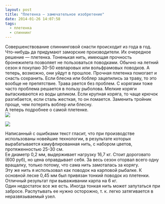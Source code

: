 ```yaml
---
layout: post
title: "Плетенка — замечательное изобретение"
date: 2014-01-26 14:07:58
tags:
  - плетенка
  - спиннинг
---
```

Совершенствование спиннинговой снасти происходит из года в год.
Что-нибудь да придумают заморские производители. Их очередное решение —
плетенка. Тоненькая нить, имеющая прочность бронежилета позволяет не
пользоваться поводками. Обычно на летний сезон я покупаю 30-50
кевларовых или вольфрамовых поводков. А теперь, возможно, они уйдут в
прошлое. Прочная плетенка помогает и снасть сохранить. Если блесна или
боблер зацепились за траву, то это вообще не препятствие. Трава рвется
без проблем. С корягами тоже часто проблема решается в пользу рыболова.
Мелкие коряги вытаскиваются из воды целиком. Если крупная коряга, то
чаще крючок разгибается, если сталь жесткая, то он ломается. Заменить
тройник проще, чем потерять воблер или блесну.  
А теперь подробнее о самой плетенке.  
![](http://fishingguru.ru/uploads/images/00/00/01/2014/01/26/46084f.jpg)

![](http://fishingguru.ru/uploads/images/00/00/01/2014/01/26/daba77.jpg)

Написанный с ошибками текст гласит, что при производстве использованы
новейшие технологии, в результате которых вырабатывается камуфлированная
нить, с набором цветов, протяженностью 25-30 см.  
Ее диаметр 0,2 мм, выдерживает нагрузку 16,7 кг. Стоит дороговато (600
руб), но цена оправдывает себя. За весь сезон оторвал всего одну
вращалку, только потому, что сама нить замоталась за корягу.   
Эту же нить я использовал как поводок на карповой рыбалке. К основной
леске 0,45 мм был привязан тонкий поводок из плетенки. Отличный
результат при вываживании карпа на 6 кг.  
Один недостаток все же есть. Иногда тонкая нить может запутаться при
забросе. Распутывать ее нужно осторожно, т. к. легко затягивается в
неразвязываемый узел.

